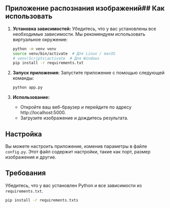 ## Приложение распознания изображений## Как использовать

1. **Установка зависимостей:**
    Убедитесь, что у вас установлены все необходимые зависимости. Мы рекомендуем использовать виртуальное окружение:
    ```bash
    python -m venv venv
    source venv/bin/activate  # Для Linux / macOS
    # venv\Scripts\activate  # Для Windows
    pip install -r requirements.txt
    ```

2. **Запуск приложения:**
    Запустите приложение с помощью следующей команды:
    ```bash
    python app.py
    ```

3. **Использование:**
    - Откройте ваш веб-браузер и перейдите по адресу http://localhost:5000.
    - Загрузите изображение и дождитесь результата.

## Настройка

Вы можете настроить приложение, изменив параметры в файле `config.py`. Этот файл содержит настройки, такие как порт, размер изображения и другие.

## Требования

Убедитесь, что у вас установлен Python и все зависимости из `requirements.txt`.

```bash
pip install -r requirements.txts

